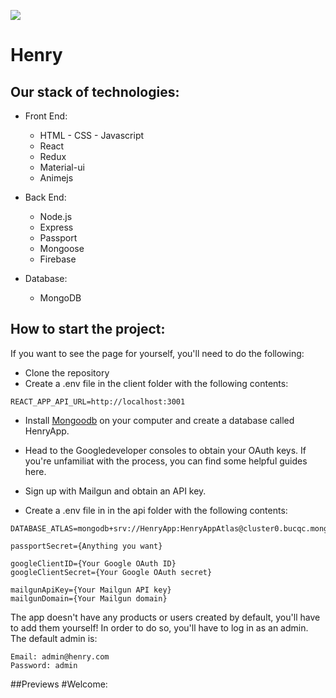 <p align='left'>
    <img src='https://static.wixstatic.com/media/85087f_0d84cbeaeb824fca8f7ff18d7c9eaafd~mv2.png/v1/fill/w_160,h_30,al_c,q_85,usm_0.66_1.00_0.01/Logo_completo_Color_1PNG.webp' </img>
</p>

# Henry

## Our stack of technologies:
- Front End:

  + HTML - CSS - Javascript
  + React
  + Redux
  + Material-ui
  + Animejs
  
- Back End:

  + Node.js
  + Express
  + Passport
  + Mongoose
  + Firebase

- Database:

  + MongoDB


## How to start the project:
If you want to see the page for yourself, you'll need to do the following:

- Clone the repository
- Create a .env file in the client folder with the following contents:
```
REACT_APP_API_URL=http://localhost:3001
```
- Install [Mongoodb](https://www.mongodb.com/) on your computer and create a database called HenryApp.

- Head to the Googledeveloper consoles to obtain your OAuth keys. If you're unfamiliat with the process, you can find some helpful guides here.

- Sign up with Mailgun and obtain an API key.

- Create a .env file in in the api folder with the following contents:

```
DATABASE_ATLAS=mongodb+srv://HenryApp:HenryAppAtlas@cluster0.bucqc.mongodb.net/test

passportSecret={Anything you want}

googleClientID={Your Google OAuth ID}
googleClientSecret={Your Google OAuth secret}

mailgunApiKey={Your Mailgun API key}
mailgunDomain={Your Mailgun domain}
```

The app doesn't have any products or users created by default, you'll have to add them yourself! In order to do so, you'll have to log in as an admin. The default admin is:
```
Email: admin@henry.com
Password: admin
```

##Previews
#Welcome:
